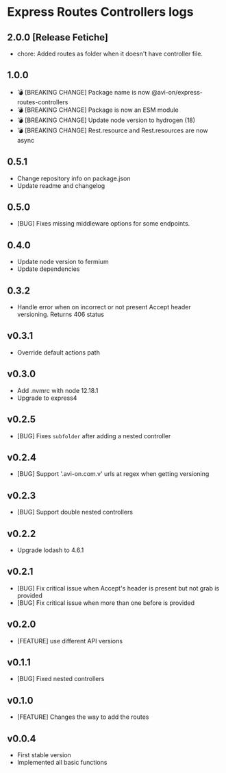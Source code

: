 # Express Routes Controllers logs

## 2.0.0 [Release Fetiche]

- chore: Added routes as folder when it doesn't have controller file.

## 1.0.0

- 💣 [BREAKING CHANGE] Package name is now @avi-on/express-routes-controllers
- 💣 [BREAKING CHANGE] Package is now an ESM module
- 💣 [BREAKING CHANGE] Update node version to hydrogen (18)
- 💣 [BREAKING CHANGE] Rest.resource and Rest.resources are now async

## 0.5.1

- Change repository info on package.json
- Update readme and changelog

## 0.5.0

- [BUG] Fixes missing middleware options for some endpoints.

## 0.4.0

- Update node version to fermium
- Update dependencies

## 0.3.2

- Handle error when on incorrect or not present Accept header versioning. Returns 406 status

## v0.3.1

- Override default actions path

## v0.3.0

- Add .nvmrc with node 12.18.1
- Upgrade to express4

## v0.2.5

- [BUG] Fixes `subfolder` after adding a nested controller

## v0.2.4

- [BUG] Support '.avi-on.com.v' urls at regex when getting versioning

## v0.2.3

- [BUG] Support double nested controllers

## v0.2.2

- Upgrade lodash to 4.6.1

## v0.2.1

- [BUG] Fix critical issue when Accept's header is present but not grab is provided
- [BUG] Fix critical issue when more than one before is provided

## v0.2.0

- [FEATURE] use different API versions

## v0.1.1

- [BUG] Fixed nested controllers

## v0.1.0

- [FEATURE] Changes the way to add the routes

## v0.0.4

- First stable version
- Implemented all basic functions
